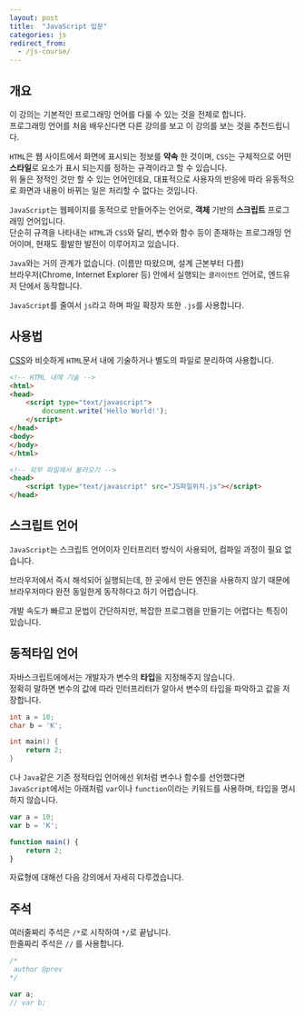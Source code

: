```yaml
---
layout: post
title:  "JavaScript 입문"
categories: js
redirect_from:
  - /js-course/
---
```


## 개요

<div class="alert-box">
	이 강의는 기본적인 프로그래밍 언어를 다룰 수 있는 것을 전제로 합니다.<br>
	프로그래밍 언어를 처음 배우신다면 다른 강의를 보고 이 강의를 보는 것을 추천드립니다.
</div>


`HTML`은 웹 사이트에서 화면에 표시되는 정보를 **약속** 한 것이며, `CSS`는 구체적으로 어떤 **스타일**로 요소가 표시 되는지를 정하는 규격이라고 할 수 있습니다.  
위 둘은 정적인 것만 할 수 있는 언어인데요, 대표적으로 사용자의 반응에 따라 유동적으로 화면과 내용이 바뀌는 일은 처리할 수 없다는 것입니다.

`JavaScript`는 웹페이지를 동적으로 만들어주는 언어로, **객체** 기반의 **스크립트** 프로그래밍 언어입니다.  
단순히 규격을 나타내는 `HTML`과 `CSS`와 달리, 변수와 함수 등이 존재하는 프로그래밍 언어이며, 현재도 활발한 발전이 이루어지고 있습니다.


`Java`와는 거의 관계가 없습니다. (이름만 따왔으며, 설계 근본부터 다름)  
브라우저(Chrome, Internet Explorer 등) 안에서 실행되는 `클라이언트` 언어로, 엔드유저 단에서 동작합니다.

`JavaScript`를 줄여서 `js`라고 하며 파일 확장자 또한 `.js`를 사용합니다.


## 사용법
[CSS](/css-course/CSS-입문#사용법)와 비슷하게 `HTML`문서 내에 기술하거나 별도의 파일로 분리하여 사용합니다.

```html
<!-- HTML 내에 기술 -->
<html>
<head>
	<script type="text/javascript">
		document.write('Hello World!');
	</script>
</head>
<body>
</body>
</html>
```

```html
<!-- 외부 파일에서 불러오기 -->
<head>
	<script type="text/javascript" src="JS파일위치.js"></script>
</head>
```


## 스크립트 언어
`JavaScript`는 스크립트 언어이자 인터프리터 방식이 사용되어, 컴파일 과정이 필요 없습니다.  

브라우저에서 즉시 해석되어 실행되는데, 한 곳에서 만든 엔진을 사용하지 않기 때문에  
브라우저마다 완전 동일한게 동작하다고 하기 어렵습니다.

개발 속도가 빠르고 문법이 간단하지만, 복잡한 프로그램을 만들기는 어렵다는 특징이 있습니다.


## 동적타입 언어
자바스크립트에에서는 개발자가 변수의 **타입**을 지정해주지 않습니다.  
정확히 말하면 변수의 값에 따라 인터프리터가 알아서 변수의 타입을 파악하고 값을 저장합니다.

```c
int a = 10;
char b = 'K';

int main() {
	return 2;
}
```

`C`나 `Java`같은 기존 정적타입 언어에선 위처럼 변수나 함수를 선언했다면  
`JavaScript`에서는 아래처럼 `var`이나 `function`이라는 키워드를 사용하며, 타입을 명시하지 않습니다.

```javascript
var a = 10;
var b = 'K';

function main() {
	return 2;
}
```

자료형에 대해선 다음 강의에서 자세히 다루겠습니다.


## 주석
여러줄짜리 주석은 `/*`로 시작하여 `*/`로 끝납니다.  
한줄짜리 주석은 `//` 를 사용합니다.

```javascript
/*
 author @prev
*/

var a;
// var b;
```

